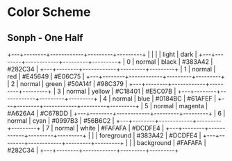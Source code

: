 # Color Scheme

## Sonph - One Half

+---+--------+------------+---------+---------+
|   |        |            | light   | dark    |
+---+--------+------------+---------+---------+
| 0 | normal | black      | #383A42 | #282C34 |
+---+--------+------------+---------+---------+
| 1 | normal | red        | #E45649 | #E06C75 |
+---+--------+------------+---------+---------+
| 2 | normal | green      | #50A14f | #98C379 |
+---+--------+------------+---------+---------+
| 3 | normal | yellow     | #C18401 | #E5C07B |
+---+--------+------------+---------+---------+
| 4 | normal | blue       | #0184BC | #61AFEF |
+---+--------+------------+---------+---------+
| 5 | normal | magenta    | #A626A4 | #C678DD |
+---+--------+------------+---------+---------+
| 6 | normal | cyan       | #0997B3 | #56B6C2 |
+---+--------+------------+---------+---------+
| 7 | normal | white      | #FAFAFA | #DCDFE4 |
+---+--------+------------+---------+---------+
|   |        | foreground | #383A42 | #DCDFE4 |
+---+--------+------------+---------+---------+
|   |        | background | #FAFAFA | #282C34 |
+---+--------+------------+---------+---------+

